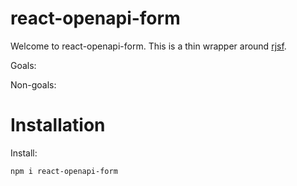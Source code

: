 # react-openapi-form

Welcome to react-openapi-form. This is a thin wrapper around [rjsf](https://github.com/rjsf-team/react-jsonschema-form).

Goals:

Non-goals:

# Installation

Install:

`npm i react-openapi-form`
